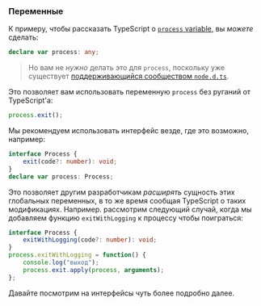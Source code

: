 ### Переменные
К примеру, чтобы рассказать TypeScript о [`process` variable](https://nodejs.org/api/process.html), вы *можете* сделать:

```ts
declare var process: any;
```

> Но вам не *нужно* делать это для `process`, поскольку уже существует [поддерживающийся сообществом `node.d.ts`](https://github.com/DefinitelyTyped/DefinitelyTyped/blob/master/types/node/index.d.ts).

Это позволяет вам использовать переменную `process` без руганий от TypeScript'а:

```ts
process.exit();
```

Мы рекомендуем использовать интерфейс везде, где это возможно, например:

```ts
interface Process {
    exit(code?: number): void;
}
declare var process: Process;
```

Это позволяет другим разработчикам *расширять* сущность этих глобальных переменных, в то же время сообщая TypeScript о таких модификациях. Например. рассмотрим следующий случай, когда мы добавляем функцию `exitWithLogging` к процессу чтобы поиграться:

```ts
interface Process {
    exitWithLogging(code?: number): void;
}
process.exitWithLogging = function() {
    console.log("выход");
    process.exit.apply(process, arguments);
};
```

Давайте посмотрим на интерфейсы чуть более подробно далее.
